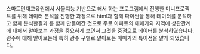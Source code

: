 스마트인재교육원에서 사물지능 기반으로 해서 하는 프로그램에서 진행한 미니프로젝트를 위해 데이터 분석을 진행한 과정으로 html과 함께 파이썬을 통해 데이터를 분석하고 함께 분석한결과 를 함께 만들어간 것으로 주로 아파트의 매매가와 지역에 상관관계에 대해서 알아보는 과정을 중요하게 보면서 그것을 중점으로 데이터를 분석하였습니다.
광주에 대해 알아보는데 특히 광주 구별로 알아보는 매매가의 특이점을 알게 되었습니다.
